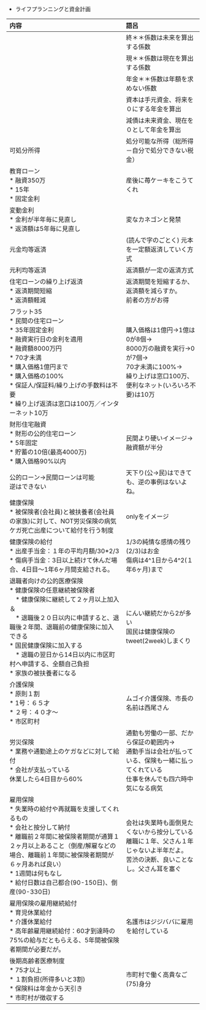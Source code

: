 - ライフプランニングと資金計画

| 内容 | 語呂 |
|:----|:-----|
|| 終＊＊係数は未来を算出する係数 |
|| 現＊＊係数は現在を算出する係数 |
|| 年金＊＊係数は年額を求めない係数 |
|| 資本は手元資金、将来を０にする年金を算出 |
|| 減債は未来資金、現在を０として年金を算出 |
| 可処分所得 | 処分可能な所得（総所得－自分で処分できない税金） |
| 教育ローン <br> * 融資350万 <br> * 15年 <br> * 固定金利 | 産後に苺ケーキをこうてくれ |
| 変動金利 <br> * 金利が半年毎に見直し <br> * 返済額は5年毎に見直し | 変なカネゴンと発禁 |
| 元金均等返済 | (読んで字のごとく) 元本を一定額返済していく方式 |
| 元利均等返済 | 返済額が一定の返済方式 |
| 住宅ローンの繰り上げ返済 <br> * 返済期間短縮 <br> * 返済額軽減 | 返済期間を短縮するか、返済額を減らすか。<br> 前者の方がお得 |
| フラット35<br> * 民間の住宅ローン<br> * 35年固定金利<br> * 融資実行日の金利を適用<br> * 融資額8000万円<br> * 70才未満<br> * 購入価格1億円まで<br> * 購入価格の100%<br> * 保証人/保証料/繰り上げの手数料は不要<br> * 繰り上げ返済は窓口は100万／インターネット10万 | 購入価格は1億円→1億は0が8個→<br> 8000万の融資を実行→0が7個→<br> 70才未満に100%→<br> 繰り上げは窓口100万、便利なネット(いろいろ不要)は10万 |
| 財形住宅融資<br> * 財形の公的住宅ローン<br> * 5年固定<br> * 貯蓄の10倍(最高4000万)<br> * 購入価格90%以内 | 民間より硬いイメージ→<br> 融資額が半分 | 
| 公的ローン→民間ローンは可能<br> 逆はできない | 天下り(公→民)はできても、逆の事例はないよね。 |
| 健康保険<br> * 被保険者(会社員)と被扶養者(会社員の家族)に対して、NOT労災保険の病気ケガ死亡出産について給付を行う制度 | onlyをイメージ |
| 健康保険の給付<br> * 出産手当金：１年の平均月額/30*2/3<br> * 傷病手当金：3日以上続けて休んだ場合、4日目～1年6ヶ月間支給される。 | 1/3の純情な感情の残り(2/3)はお金<br> 傷病は4^1日から4^2(１年6ヶ月)まで |
| 退職者向けの公的医療保険<br> * 健康保険の任意継続被保険者<br> 　* 健康保険に継続して２ヶ月以上加入＆<br> 　* 退職後２０日以内に申請すると、退職後２年間、退職前の健康保険に加入できる<br> * 国民健康保険に加入する<br> 　* 退職の翌日から14日以内に市区町村へ申請する、全額自己負担<br> * 家族の被扶養者になる | にんい継続だから2が多い<br> 国民は健康保険のtweet(2week)しまくり |
| 介護保険<br> * 原則１割<br> * 1号：６５才<br> * ２号：４０才～<br> * 市区町村 | ムゴイ介護保険、市長の名前は西尾さん |
| 労災保険<br> * 業務や通勤途上のケガなどに対して給付<br> * 会社が支払っている<br> 休業したら4日目から60% | 通勤も労働の一部、だから保証の範囲内→<br> 通勤手当は会社が払っている、保険も一緒に払ってくれている<br> 仕事を休んでも四六時中気になる病気 |
| 雇用保険<br> * 失業時の給付や再就職を支援してくれるもの<br> * 会社と按分して納付<br> * 離職前２年間に被保険者期間が通算１２ヶ月以上あること（倒産/解雇などの場合、離職前１年間に被保険者期間が６ヶ月あれば良い）<br> * 1週間は何もなし<br> * 給付日数は自己都合(90-150日)、倒産(90-330日) | 会社は失業時も面倒見たくないから按分している<br> 離職に１年、父さん１年じゃないよ半年だよ。<br> 苦渋の決断、良いことなし。父さん耳を塞ぐ |
| 雇用保険の雇用継続給付<br> * 育児休業給付<br> * 介護休業給付<br> * 高年齢雇用継続給付：60才到達時の75%の給与だともらえる、5年間被保険者期間が必要だが。 | 名護市はジジババに雇用を給付している |
| 後期高齢者医療制度<br> * 75才以上<br> * １割負担(所得多いと3割)<br> * 保険料は年金から天引き<br> * 市町村が徴収する | 市町村で働く高貴なご(75)身分 |

